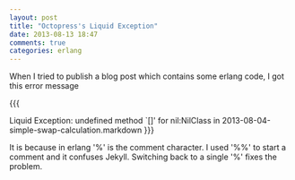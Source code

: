```yaml
---
layout: post
title: "Octopress's Liquid Exception"
date: 2013-08-13 18:47
comments: true
categories: erlang 
---
```



When I tried to publish a blog post which contains some erlang code, I got this error message

{{{ 

Liquid Exception: undefined method `[]' for nil:NilClass in 2013-08-04-simple-swap-calculation.markdown
}}}

It is because in erlang '%' is the comment character. I used '%%' to start a comment and it confuses Jekyll. Switching back to a single '%' fixes the problem.
